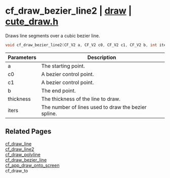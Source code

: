 # cf_draw_bezier_line2 | [draw](https://github.com/RandyGaul/cute_framework/blob/master/docs/draw_readme.md) | [cute_draw.h](https://github.com/RandyGaul/cute_framework/blob/master/include/cute_draw.h)

Draws line segments over a cubic bezier line.

```cpp
void cf_draw_bezier_line2(CF_V2 a, CF_V2 c0, CF_V2 c1, CF_V2 b, int iters, float thickness);
```

Parameters | Description
--- | ---
a | The starting point.
c0 | A bezier control point.
c1 | A bezier control point.
b | The end point.
thickness | The thickness of the line to draw.
iters | The number of lines used to draw the bezier spline.

## Related Pages

[cf_draw_line](https://github.com/RandyGaul/cute_framework/blob/master/docs/draw/cf_draw_line.md)  
[cf_draw_line2](https://github.com/RandyGaul/cute_framework/blob/master/docs/draw/cf_draw_line2.md)  
[cf_draw_polyline](https://github.com/RandyGaul/cute_framework/blob/master/docs/draw/cf_draw_polyline.md)  
[cf_draw_bezier_line](https://github.com/RandyGaul/cute_framework/blob/master/docs/draw/cf_draw_bezier_line.md)  
[cf_app_draw_onto_screen](https://github.com/RandyGaul/cute_framework/blob/master/docs/app/cf_app_draw_onto_screen.md)  
cf_draw_to  
